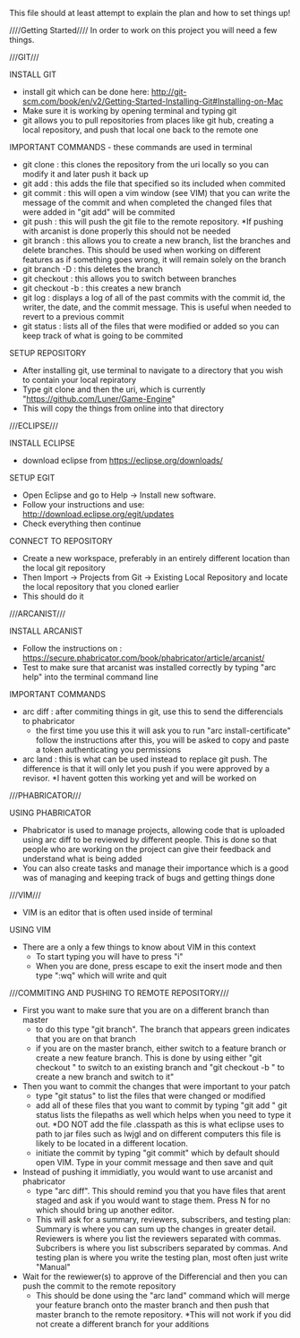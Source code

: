 This file should at least attempt to explain the plan and how to set things up!

////Getting Started////
In order to work on this project you will need a few things.


///GIT///

INSTALL GIT
- install git which can be done here: http://git-scm.com/book/en/v2/Getting-Started-Installing-Git#Installing-on-Mac
- Make sure it is working by opening terminal and typing git
- git allows you to pull repositories from places like git hub, creating a local repository, and push that local one back to the remote one

IMPORTANT COMMANDS - these commands are used in terminal
- git clone <uri> : this clones the repository from the uri locally so you can modify it and later push it back up
- git add <FilePath> : this adds the file that specified so its included when commited
- git commit : this will open a vim window (see VIM) that you can write the message of the commit and when completed the changed files that were added in "git add" will be commited
- git push : this will push the git file to the remote repository. *If pushing with arcanist is done properly this should not be needed
- git branch : this allows you to create a new branch, list the branches and delete branches.  This should be used when working on different features as if something goes wrong, it will remain solely on the branch
- git branch -D <BranchName> : this deletes the branch
- git checkout <BranchName> : this allows you to switch between branches
- git checkout -b <BranchName> : this creates a new branch 
- git log : displays a log of all of the past commits with the commit id, the writer, the date, and the commit message.  This is useful when needed to revert to a previous commit
- git status : lists all of the files that were modified or added so you can keep track of what is going to be commited

SETUP REPOSITORY
- After installing git, use terminal to navigate to a directory that you wish to contain your local repiratory
- Type git clone and then the uri, which is currently "https://github.com/Luner/Game-Engine"
- This will copy the things from online into that directory


///ECLIPSE///

INSTALL ECLIPSE
- download eclipse from https://eclipse.org/downloads/

SETUP EGIT
- Open Eclipse and go to Help -> Install new software.
- Follow your instructions and use: http://download.eclipse.org/egit/updates
- Check everything then continue

CONNECT TO REPOSITORY
- Create a new workspace, preferably in an entirely different location than the local git repository
- Then Import -> Projects from Git -> Existing Local Repository and locate the local repository that you cloned earlier
- This should do it


///ARCANIST///

INSTALL ARCANIST
- Follow the instructions on : https://secure.phabricator.com/book/phabricator/article/arcanist/
- Test to make sure that arcanist was installed correctly by typing "arc help" into the terminal command line

IMPORTANT COMMANDS
- arc diff : after commiting things in git, use this to send the differencials to phabricator
  - the first time you use this it will ask you to run "arc install-certificate"  follow the instructions after this, you will be asked to copy and paste a token authenticating you permissions
- arc land : this is what can be used instead to replace git push. The difference is that it will only let you push if you were approved by a revisor.  *I havent gotten this working yet and will be worked on


///PHABRICATOR///

USING PHABRICATOR
- Phabricator is used to manage projects, allowing code that is uploaded using arc diff to be reviewed by different people. This is done so that people who are working on the project can give their feedback and understand what is being added
- You can also create tasks and manage their importance which is a good was of managing and keeping track of bugs and getting things done


///VIM///
- VIM is an editor that is often used inside of terminal

USING VIM
- There are a only a few things to know about VIM in this context
  - To start typing you will have to press "i"
  - When you are done, press escape to exit the insert mode and then type ":wq" which will write and quit


///COMMITING AND PUSHING TO REMOTE REPOSITORY///
- First you want to make sure that you are on a different branch than master
  - to do this type "git branch". The branch that appears green indicates that you are on that branch
  - if you are on the master branch, either switch to a feature branch or create a new feature branch.  This is done by using either "git checkout <BranchName>" to switch to an existing branch and "git checkout -b <BranchName>" to create a new branch and switch to it"
- Then you want to commit the changes that were important to your patch
  - type "git status" to list the files that were changed or modified
  - add all of these files that you want to commit by typing "git add <FilePath>" git status lists the filepaths as well which helps when you need to type it out. *DO NOT add the file .classpath as this is what eclipse uses to path to jar files such as lwjgl and on different computers this file is likely to be located in a different location.
  - initiate the commit by typing "git commit" which by default should open VIM.  Type in your commit message and then save and quit
- Instead of pushing it immidiatly, you would want to use arcanist and phabricator
  - type "arc diff". This should remind you that you have files that arent staged and ask if you would want to stage them.  Press N for no which should bring up another editor.
  - This will ask for a summary, reviewers, subscribers, and testing plan: Summary is where you can sum up the changes in greater detail. Reviewers is where you list the reviewers separated with commas. Subcribers is where you list subscribers separated by commas. And testing plan is where you write the testing plan, most often just write "Manual"
- Wait for the rewiewer(s) to approve of the Differencial and then you can push the commit to the remote repository
  - This should be done using the "arc land" command which will merge your feature branch onto the master branch and then push that master branch to the remote repository.  *This will not work if you did not create a different branch for your additions